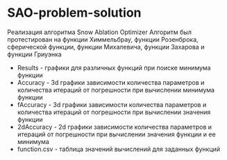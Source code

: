 # SAO-problem-solution
Реализация алгоритма Snow Ablation Optimizer 
Алгоритм был протестирован на функции Химмельбрау, функции Розенброка, сферической функции, функции Михалевича, функции Захарова и функции Гриуэнка
* Results - графики для различных функций при поиске минимума функции
* Accuracy - 3d графики зависимости количества параметров и количества итераций от погрешности при вычислении минимума функции
* fAccuracy - 3d графики зависимости количества параметров и количества итераций от погрешности при вычислении значения функции
* 2dAccuracy - 2d графики зависимости количества параметров и итераций от погрешности при вычислении значения функции и ее минимума
* function.csv - таблица значений вычислений для заданных функций
